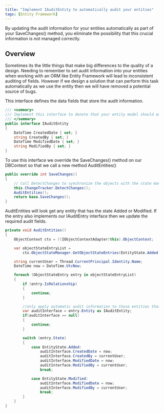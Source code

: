 ```yaml
---
title: "Implement IAuditEntity to automatically audit your entities"
tags: [Entity Framework]
---
```


By updating the audit information for your entities automatically as part of your SaveChanges() method, you eliminate the possibility that this crucial information is not managed correctly.

## Overview

Sometimes its the little things that make big differences to the quality of a design. Needing to remember to set audit information into your entities when working with an ORM like Entity Framework will lead to inconsistent auditing of fields. However if we design a solution that can perform this task automatically as we use the entity then we will have removed a potential source of bugs.

This interface defines the data fields that store the audit information.

```c#
/// <summary>
/// Implement this interface to denote that your entity model should automatically set the created and modified audit fields
/// </summary>
public interface IAuditEntity
{
    DateTime CreatedDate { set; }
    string CreatedBy { set; }
    DateTime ModifiedDate { set; }
    string ModifiedBy { set; }
}
```

To use this interface we override the SaveChanges() method on our DBContext so that we call a new method AuditEntities()

```c#
public override int SaveChanges()
{
    // Call DetectChanges to synchronize the objects with the state manager.
    this.ChangeTracker.DetectChanges();
    AuditEntities();
    return base.SaveChanges();
}
```

AuditEntities will look get any entity that has the state Added or Modified. If the entry also implements our IAuditEntry interface then we update the required audit fields.

```c#
private void AuditEntities()
{
    ObjectContext ctx = ((IObjectContextAdapter)this).ObjectContext;

    var objectStateEntryList =
        ctx.ObjectStateManager.GetObjectStateEntries(EntityState.Added | EntityState.Modified).ToList();

    string currentUser = Thread.CurrentPrincipal.Identity.Name;
    DateTime now = DateTime.UtcNow;

    foreach (ObjectStateEntry entry in objectStateEntryList)
    {
        if (entry.IsRelationship)
        {
            continue;
        }

        //only apply automatic audit information to those entities that have implemented the IAuditEntry interface.
        var auditInterface = entry.Entity as IAuditEntity;
        if(auditInterface == null)
        {
            continue;
        }

        switch (entry.State)
        {
            case EntityState.Added:
                auditInterface.CreatedDate = now;
                auditInterface.CreatedBy = currentUser;
                auditInterface.ModifiedDate = now;
                auditInterface.ModifiedBy = currentUser;
                break;

            case EntityState.Modified:
                auditInterface.ModifiedDate = now;
                auditInterface.ModifiedBy = currentUser;
                break;
        }
    }
}
```

